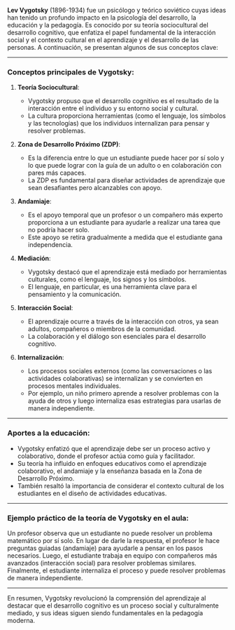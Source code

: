 **Lev Vygotsky** (1896-1934) fue un psicólogo y teórico soviético cuyas ideas han tenido un profundo impacto en la psicología del desarrollo, la educación y la pedagogía. Es conocido por su teoría sociocultural del desarrollo cognitivo, que enfatiza el papel fundamental de la interacción social y el contexto cultural en el aprendizaje y el desarrollo de las personas. A continuación, se presentan algunos de sus conceptos clave:

---

### **Conceptos principales de Vygotsky:**

1. **Teoría Sociocultural**:
   - Vygotsky propuso que el desarrollo cognitivo es el resultado de la interacción entre el individuo y su entorno social y cultural.
   - La cultura proporciona herramientas (como el lenguaje, los símbolos y las tecnologías) que los individuos internalizan para pensar y resolver problemas.

2. **Zona de Desarrollo Próximo (ZDP)**:
   - Es la diferencia entre lo que un estudiante puede hacer por sí solo y lo que puede lograr con la guía de un adulto o en colaboración con pares más capaces.
   - La ZDP es fundamental para diseñar actividades de aprendizaje que sean desafiantes pero alcanzables con apoyo.

3. **Andamiaje**:
   - Es el apoyo temporal que un profesor o un compañero más experto proporciona a un estudiante para ayudarle a realizar una tarea que no podría hacer solo.
   - Este apoyo se retira gradualmente a medida que el estudiante gana independencia.

4. **Mediación**:
   - Vygotsky destacó que el aprendizaje está mediado por herramientas culturales, como el lenguaje, los signos y los símbolos.
   - El lenguaje, en particular, es una herramienta clave para el pensamiento y la comunicación.

5. **Interacción Social**:
   - El aprendizaje ocurre a través de la interacción con otros, ya sean adultos, compañeros o miembros de la comunidad.
   - La colaboración y el diálogo son esenciales para el desarrollo cognitivo.

6. **Internalización**:
   - Los procesos sociales externos (como las conversaciones o las actividades colaborativas) se internalizan y se convierten en procesos mentales individuales.
   - Por ejemplo, un niño primero aprende a resolver problemas con la ayuda de otros y luego internaliza esas estrategias para usarlas de manera independiente.

---

### **Aportes a la educación**:
- Vygotsky enfatizó que el aprendizaje debe ser un proceso activo y colaborativo, donde el profesor actúa como guía y facilitador.
- Su teoría ha influido en enfoques educativos como el aprendizaje colaborativo, el andamiaje y la enseñanza basada en la Zona de Desarrollo Próximo.
- También resaltó la importancia de considerar el contexto cultural de los estudiantes en el diseño de actividades educativas.

---

### **Ejemplo práctico de la teoría de Vygotsky en el aula**:
Un profesor observa que un estudiante no puede resolver un problema matemático por sí solo. En lugar de darle la respuesta, el profesor le hace preguntas guiadas (andamiaje) para ayudarle a pensar en los pasos necesarios. Luego, el estudiante trabaja en equipo con compañeros más avanzados (interacción social) para resolver problemas similares. Finalmente, el estudiante internaliza el proceso y puede resolver problemas de manera independiente.

---

En resumen, Vygotsky revolucionó la comprensión del aprendizaje al destacar que el desarrollo cognitivo es un proceso social y culturalmente mediado, y sus ideas siguen siendo fundamentales en la pedagogía moderna.